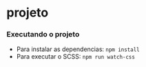 # projeto

### Executando o projeto

- Para instalar as dependencias: ```npm install``` 
- Para executar o SCSS:  ```npm run watch-css```
